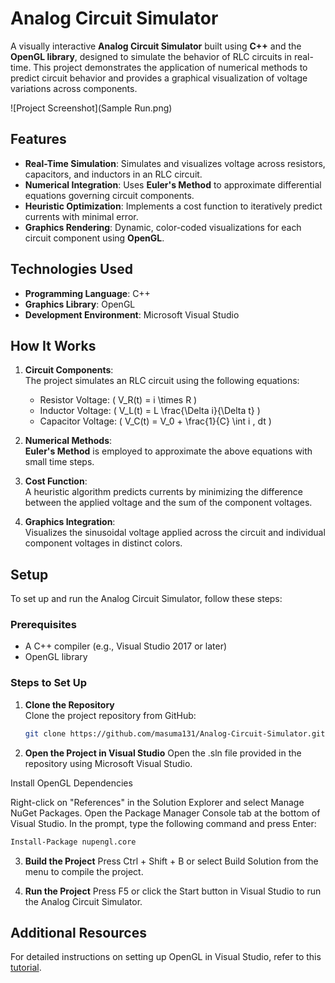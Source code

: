 # Analog Circuit Simulator

A visually interactive **Analog Circuit Simulator** built using **C++** and the **OpenGL library**, designed to simulate the behavior of RLC circuits in real-time. This project demonstrates the application of numerical methods to predict circuit behavior and provides a graphical visualization of voltage variations across components.

![Project Screenshot](Sample Run.png)

## Features

- **Real-Time Simulation**: Simulates and visualizes voltage across resistors, capacitors, and inductors in an RLC circuit.
- **Numerical Integration**: Uses **Euler's Method** to approximate differential equations governing circuit components.
- **Heuristic Optimization**: Implements a cost function to iteratively predict currents with minimal error.
- **Graphics Rendering**: Dynamic, color-coded visualizations for each circuit component using **OpenGL**.

## Technologies Used

- **Programming Language**: C++  
- **Graphics Library**: OpenGL  
- **Development Environment**: Microsoft Visual Studio  

## How It Works

1. **Circuit Components**:  
   The project simulates an RLC circuit using the following equations:
   - Resistor Voltage: \( V_R(t) = i \times R \)
   - Inductor Voltage: \( V_L(t) = L \frac{\Delta i}{\Delta t} \)
   - Capacitor Voltage: \( V_C(t) = V_0 + \frac{1}{C} \int i \, dt \)

2. **Numerical Methods**:  
   **Euler's Method** is employed to approximate the above equations with small time steps.

3. **Cost Function**:  
   A heuristic algorithm predicts currents by minimizing the difference between the applied voltage and the sum of the component voltages.

4. **Graphics Integration**:  
   Visualizes the sinusoidal voltage applied across the circuit and individual component voltages in distinct colors.

## Setup

To set up and run the Analog Circuit Simulator, follow these steps:

### Prerequisites

- A C++ compiler (e.g., Visual Studio 2017 or later)
- OpenGL library

### Steps to Set Up

1. **Clone the Repository**  
   Clone the project repository from GitHub:
   ```bash
   git clone https://github.com/masuma131/Analog-Circuit-Simulator.git
    ```
2. **Open the Project in Visual Studio**
Open the .sln file provided in the repository using Microsoft Visual Studio.

Install OpenGL Dependencies

Right-click on "References" in the Solution Explorer and select Manage NuGet Packages.
Open the Package Manager Console tab at the bottom of Visual Studio.
In the prompt, type the following command and press Enter:
```bash
Install-Package nupengl.core
```

3. **Build the Project**
Press Ctrl + Shift + B or select Build Solution from the menu to compile the project.

4. **Run the Project**
Press F5 or click the Start button in Visual Studio to run the Analog Circuit Simulator.

## Additional Resources
For detailed instructions on setting up OpenGL in Visual Studio, refer to this [tutorial](https://content.byui.edu/file/2315e65e-a34a-48d3-814d-4175a2b74ed5/1/intro/165-opengl-visualStudio2017.html).

